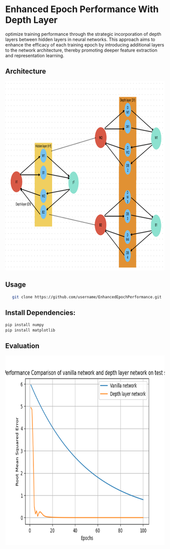 # Enhanced Epoch Performance With Depth Layer
optimize training performance through the strategic incorporation of depth layers between hidden layers in neural networks. This approach aims to enhance the efficacy of each training epoch by introducing additional layers to the network architecture, thereby promoting deeper feature extraction and representation learning.
## Architecture
<p align="left">
  <img src="/images/architecture.png" alt="architecture" width="600" height="600">
</p>


## Usage
```bash
   git clone https://github.com/username/EnhancedEpochPerformance.git
```
## Install Dependencies:
```bash
pip install numpy
pip install matplotlib
```
## Evaluation
<p align="left">
  <img src="/images/graph.png" alt="architecture" width="600" height="600">
</p>

